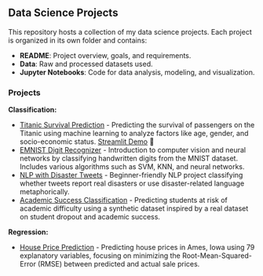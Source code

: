 ## Data Science Projects

This repository hosts a collection of my data science projects. Each project is organized in its own folder and contains:

- **README**: Project overview, goals, and requirements.
- **Data**: Raw and processed datasets used.
- **Jupyter Notebooks**: Code for data analysis, modeling, and visualization.

### Projects

**Classification:**

- [Titanic Survival Prediction](Kaggle/titanic) - Predicting the survival of passengers on the Titanic using machine learning to analyze factors like age, gender, and socio-economic status. [Streamlit Demo](https://data-science-projects-titanic.streamlit.app/) 🚀
- [EMNIST Digit Recognizer](Kaggle/digit-recognizer) - Introduction to computer vision and neural networks by classifying handwritten digits from the MNIST dataset. Includes various algorithms such as SVM, KNN, and neural networks.
- [NLP with Disaster Tweets](Kaggle/nlp-with-disaster-tweets) - Beginner-friendly NLP project classifying whether tweets report real disasters or use disaster-related language metaphorically.
- [Academic Success Classification](Kaggle/academic-success) - Predicting students at risk of academic difficulty using a synthetic dataset inspired by a real dataset on student dropout and academic success.

**Regression:**

- [House Price Prediction](Kaggle/house-price-prediction) - Predicting house prices in Ames, Iowa using 79 explanatory variables, focusing on minimizing the Root-Mean-Squared-Error (RMSE) between predicted and actual sale prices.
